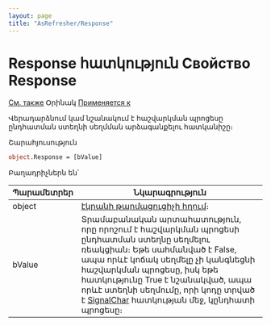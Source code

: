 ```yaml
---
layout: page
title: "AsRefresher/Response"
---
```



# Response հատկություն Свойство Response

[См. также](../Functions/InterfaceManagment/CreateRefresher.html) Օրինակ [Применяется к](../AsRefresher.md)

Վերադարձնում կամ նշանակում է հաշվարկման պրոցեսը ընդհատման ստեղնի սեղմման արձագանքելու հատկանիշը։

Շարահյուսություն

``` vb
object.Response = [bValue] 
```

Բաղադրիչներն են՝


| Պարամետրեր | Նկարագրություն |
|--|--|
| object | [էկրանի թարմացուցիչի հղում](../AsRefresher.md)։|
| bValue | Տրամաբանական արտահատություն, որը որոշում է հաշվարկման պրոցեսի ընդհատման ստեղնը սեղմելու ռեակցիան։ Եթե սահմանված է False, ապա որևէ կոճակ սեղմելը չի կանգնեցնի հաշվարկման պրոցեսը, իսկ եթե հատկությունը True է նշանակված, ապա որևէ ստեղնի սեղմումը, որի կոդը տրված է [SignalChar](SignalChar.html) հատկության մեջ, կընդհատի պրոցեսը։ |